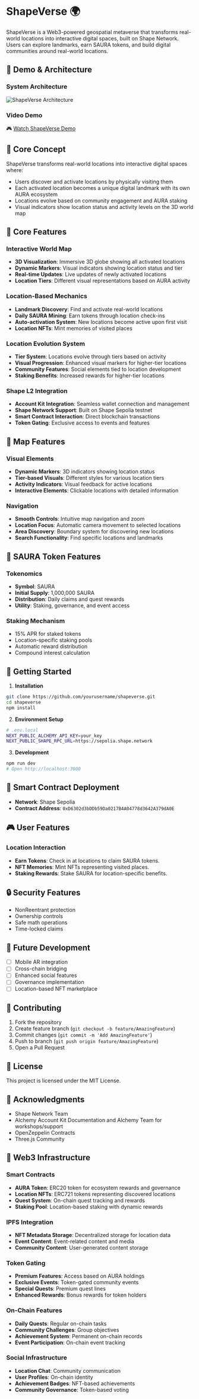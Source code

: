 # ShapeVerse 🌍

ShapeVerse is a Web3-powered geospatial metaverse that transforms real-world locations into interactive digital spaces, built on Shape Network. Users can explore landmarks, earn SAURA tokens, and build digital communities around real-world locations.

## 🌟 Demo & Architecture

### System Architecture
![ShapeVerse Architecture](https://github.com/user-attachments/assets/398c5be9-f45a-41e3-a9ad-1f4973d64bab)

### Video Demo
🎮 [Watch ShapeVerse Demo](https://drive.google.com/drive/folders/1yywX1krse_G7IcDpYOAqv2BXkpSF5R4q?usp=drive_link)

## 🌟 Core Concept

ShapeVerse transforms real-world locations into interactive digital spaces where:
- Users discover and activate locations by physically visiting them
- Each activated location becomes a unique digital landmark with its own AURA ecosystem
- Locations evolve based on community engagement and AURA staking
- Visual indicators show location status and activity levels on the 3D world map

## 🌟 Core Features

### Interactive World Map
- **3D Visualization**: Immersive 3D globe showing all activated locations
- **Dynamic Markers**: Visual indicators showing location status and tier
- **Real-time Updates**: Live updates of newly activated locations
- **Location Tiers**: Different visual representations based on AURA activity

### Location-Based Mechanics
- **Landmark Discovery**: Find and activate real-world locations
- **Daily SAURA Mining**: Earn tokens through location check-ins
- **Auto-activation System**: New locations become active upon first visit
- **Location NFTs**: Mint memories of visited places

### Location Evolution System
- **Tier System**: Locations evolve through tiers based on activity
- **Visual Progression**: Enhanced visual markers for higher-tier locations
- **Community Features**: Social elements tied to location development
- **Staking Benefits**: Increased rewards for higher-tier locations

### Shape L2 Integration
- **Account Kit Integration**: Seamless wallet connection and management
- **Shape Network Support**: Built on Shape Sepolia testnet
- **Smart Contract Interaction**: Direct blockchain transactions
- **Token Gating**: Exclusive access to events and features

## 💎️ Map Features

### Visual Elements
- **Dynamic Markers**: 3D indicators showing location status
- **Tier-based Visuals**: Different styles for various location tiers
- **Activity Indicators**: Visual feedback for active locations
- **Interactive Elements**: Clickable locations with detailed information

### Navigation
- **Smooth Controls**: Intuitive map navigation and zoom
- **Location Focus**: Automatic camera movement to selected locations
- **Area Discovery**: Boundary system for discovering new locations
- **Search Functionality**: Find specific locations and landmarks

## 💎 SAURA Token Features

### Tokenomics
- **Symbol**: SAURA
- **Initial Supply**: 1,000,000 SAURA
- **Distribution**: Daily claims and quest rewards
- **Utility**: Staking, governance, and event access

### Staking Mechanism
- 15% APR for staked tokens
- Location-specific staking pools
- Automatic reward distribution
- Compound interest calculation

## 🚀 Getting Started

1. **Installation**
```bash
git clone https://github.com/yourusername/shapeverse.git
cd shapeverse
npm install
```

2. **Environment Setup**
```bash
# .env.local
NEXT_PUBLIC_ALCHEMY_API_KEY=your_key
NEXT_PUBLIC_SHAPE_RPC_URL=https://sepolia.shape.network
```

3. **Development**
```bash
npm run dev
# Open http://localhost:3000
```

## 🔗 Smart Contract Deployment

- **Network**: Shape Sepolia
- **Contract Address**: `0xD6302d3bDDb59Da0217B4A04778d3642A379dA0E`

## 🎮 User Features

### Location Interaction
- **Earn Tokens**: Check in at locations to claim SAURA tokens.
- **NFT Memories**: Mint NFTs representing visited places.
- **Staking Rewards**: Stake SAURA for location-specific benefits.

## 🔒 Security Features

- NonReentrant protection
- Ownership controls
- Safe math operations
- Time-locked claims

## 🎯 Future Development

- [ ] Mobile AR integration
- [ ] Cross-chain bridging
- [ ] Enhanced social features
- [ ] Governance implementation
- [ ] Location-based NFT marketplace

## 🤝 Contributing

1. Fork the repository
2. Create feature branch (`git checkout -b feature/AmazingFeature`)
3. Commit changes (`git commit -m 'Add AmazingFeature'`)
4. Push to branch (`git push origin feature/AmazingFeature`)
5. Open a Pull Request

## 📄 License

This project is licensed under the MIT License.

## 🙏 Acknowledgments

- Shape Network Team
- Alchemy Account Kit Documentation and Alchemy Team for workshops/support
- OpenZeppelin Contracts
- Three.js Community

## 🔗 Web3 Infrastructure

### Smart Contracts
- **AURA Token**: ERC20 token for ecosystem rewards and governance
- **Location NFTs**: ERC721 tokens representing discovered locations
- **Quest System**: On-chain quest tracking and rewards
- **Staking Pool**: Location-based staking with dynamic rewards

### IPFS Integration
- **NFT Metadata Storage**: Decentralized storage for location data
- **Event Content**: Event-related content and media
- **Community Content**: User-generated content storage

### Token Gating
- **Premium Features**: Access based on AURA holdings
- **Exclusive Events**: Token-gated community events
- **Special Quests**: Premium quest lines
- **Enhanced Rewards**: Bonus rewards for token holders

### On-Chain Features
- **Daily Quests**: Regular on-chain tasks
- **Community Challenges**: Group objectives
- **Achievement System**: Permanent on-chain records
- **Event Participation**: On-chain event tracking

### Social Infrastructure
- **Location Chat**: Community communication
- **User Profiles**: On-chain identity
- **Achievement Badges**: NFT-based achievements
- **Community Governance**: Token-based voting



